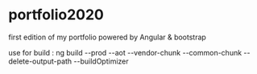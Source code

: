 # portfolio2020
first edition of my portfolio powered by Angular & bootstrap

use for build : ng build --prod --aot --vendor-chunk --common-chunk --delete-output-path --buildOptimizer